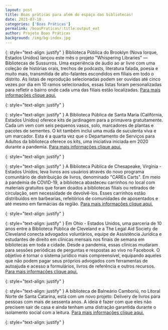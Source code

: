 ```yaml
---
layout: post
title: Boas práticas para além do espaço das bibliotecas!
date: 2021-07-10
categories: ['Boas Práticas']
permalink: /boasPraticas/:title:output_ext
author: Projeto Boas Práticas
background: /img/bg-index.jpg
---
```

{: style="text-align: justify" }
Biblioteca Pública do Brooklyn (Nova Iorque, Estados Unidos) lançou este mês o projeto "Whispering Libraries" — Bibliotecas de Sussurros. Uma experiência de áudio ao ar livre com uma coleção de histórias orais, trechos de podcasts, literatura falada, poesia e muito mais, transmitida de alto-falantes escondidos em filiais em todo o distrito. As listas de reprodução selecionadas podem ser ouvidas até cinco vezes por dia em 10 ramos selecionados, essas listas foram personalizadas para refletir o bairro onde cada uma das filiais estão localizadas.
[Para mais informações clique aqui.](https://www.6sqft.com/whispering-libraries-broadcasts-music-and-poetry-from-hidden-outdoor-speakers-across-brooklyn/)

{: style="text-align: justify" }


{: style="text-align: justify" }
A Biblioteca Pública de Santa Maria (Califórnia, Estados Unidos) oferece kits de jardinagem para a primavera gratuitamente. Cada um vem com seis pequenos vasos, solo, marcadores de plantas e pacotes de sementes. O kit também inclui uma muda de suculenta viva e um marcador. Esta é a quarta vez que o Departamento de Serviços para Adultos da biblioteca oferece os kits, uma iniciativa iniciada em 2020 durante a pandemia.
[Para mais informações clique aqui.](https://www.kcbx.org/post/santa-maria-public-library-offers-spring-gardening-kits-free#stream/0)

{: style="text-align: justify" }


{: style="text-align: justify" }
A Biblioteca Pública de Chesapeake, Virgínia - Estados Unidos, leva livros aos usuários através do novo programa comunitário de distribuição de livros, denominado "CAREs Carts". Em meio à pandemia de COVID-19, a biblioteca abasteceu carrinhos no local com materiais gratuitos que foram doados a bibliotecas filiais ou retirados de circulação, sem necessidade de devolvê-los. Esses carrinhos estão distribuídos em barbearias, refeitórios de comunidades de aposentados e até mesmo em farmácias da região.
[Para mais informações clique aqui.](https://www.pilotonline.com/news/education/vp-cp-care-carts-0411-20210409-2zllfmzemrg3nbv3uvtrph3vum-story.html)

{: style="text-align: justify" }


{: style="text-align: justify" }
Em Ohio - Estados Unidos, uma parceria de 10 anos entre a Biblioteca Pública de Cleveland e a The Legal Aid Society de Cleveland conecta advogados voluntários, equipe de Assistência Jurídica e estudantes de direito em clínicas mensais nos finais de semana em bibliotecas em toda a cidade. Desde a pandemia, essas clínicas mudaram para sessões periódicas de perguntas e respostas ao vivo no Facebook. O objetivo é tornar o sistema jurídico mais compreensível, equipando aqueles que não podem pagar seus próprios advogados com ferramentas de autoajuda e acesso a formulários, livros de referência e outros recursos.
[Para mais informações clique aqui.](https://www.cleveland.com/opinion/2021/04/libraries-play-a-vital-role-in-expanding-access-to-justice-ronald-flagg-and-felton-thomas-jr.html)

{: style="text-align: justify" }


{: style="text-align: justify" }
A biblioteca de Balneário Camboriú, no Litoral Norte de Santa Catarina, está com um novo projeto: Delivery de livros para pessoas com mais de sessenta anos. A ideia é fazer com que eles não precisem sair de casa e ainda tenham uma distração garantida durante o isolamento social com a leitura.
[Para mais informações clique aqui.](https://ndmais.com.br/cultura/biblioteca-cria-projeto-de-delivery-de-livros-para-pessoas-com-mais-de-60-anos/)

{: style="text-align: justify" }

